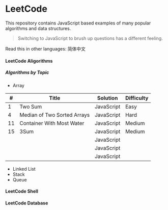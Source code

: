 # LeetCode

This repository contains JavaScript based examples of many popular algorithms and data structures.

> Switching to JavaScript to brush up questions has a different feeling.

Read this in other languages: 简体中文

#### LeetCode Aligorithms

##### Algorithms by Topic

- Array


| # | Title | <span class="Apple-tab-span" style="white-space:pre"></span>Solution | Difficulty |
| --- | --- | --- | --- |
| 1 | Two Sum | JavaScript | Easy |
| 4 | Median of Two Sorted Arrays | JavaScript | Hard |
| 11 | Container With Most Water | JavaScript | Medium |
| 15 | 3Sum | JavaScript | Medium |
|  |  | JavaScript |  |
|  |  | JavaScript |  |
|  |  | JavaScript |  |

- Linked List
- Stack
- Queue

#### LeetCode Shell

#### LeetCode Database

